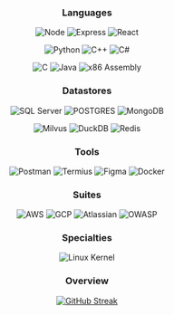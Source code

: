 <div align="center">

 

 ### Languages 
 
 ![Node](https://img.shields.io/badge/%E2%80%8E-Node.JS-8957e5?style=for-the-badge&logo=nodedotjs&logoColor=)
 ![Express](https://img.shields.io/badge/%E2%80%8E-Express.JS-8957e5?style=for-the-badge&logo=javascript&logoColor=)
 ![React](https://img.shields.io/badge/%E2%80%8E-React.JS-8957e5?style=for-the-badge&logo=react&logoColor=)

 ![Python](https://img.shields.io/badge/%E2%80%8E-Python-8957e5?style=for-the-badge&logo=Python&logoColor=)
 ![C++](https://img.shields.io/badge/%E2%80%8E-C++-8957e5?style=for-the-badge&logo=cplusplus&logoColor=)
 ![C#](https://img.shields.io/badge/%E2%80%8E-C%23-8957e5?style=for-the-badge&logo=csharp&logoColor=)

 ![C](https://img.shields.io/badge/%E2%80%8E-C-8957e5?style=for-the-badge&logo=C&logoColor=)
 ![Java](https://img.shields.io/badge/%E2%80%8E-Java-8957e5?style=for-the-badge&logo=Oracle&logoColor=)
 ![x86 Assembly](https://img.shields.io/badge/%E2%80%8E-Assembly-8957e5?style=for-the-badge&logo=assemblyscript&logoColor=)


 
  ### Datastores
 ![SQL Server](https://img.shields.io/badge/%E2%80%8E-SQL-1755ad?style=for-the-badge&logo=microsoftsqlserver&logoColor=)
 ![POSTGRES](https://img.shields.io/badge/%E2%80%8E-POSTGRES-1755ad?style=for-the-badge&logo=postgresql&logoColor=)
 ![MongoDB](https://img.shields.io/badge/%E2%80%8E-Mongo-1755ad?style=for-the-badge&logo=MongoDB&logoColor=)
 
 ![Milvus](https://img.shields.io/badge/Milvus-20B2AA?style=for-the-badge&color=1755ad)
 ![DuckDB](https://img.shields.io/badge/%E2%80%8E-DuckDb-1755ad?style=for-the-badge&logo=duckdb&logoColor=)
 ![Redis](https://img.shields.io/badge/%E2%80%8E-Redis-1755ad?style=for-the-badge&logo=redis&logoColor=)


  ### Tools
 ![Postman](https://img.shields.io/badge/%E2%80%8E-postman-25abba?style=for-the-badge&logo=postman&logoColor=)
 ![Termius](https://img.shields.io/badge/%E2%80%8E-Termius-25abba?style=for-the-badge&logo=termius&logoColor=)
 ![Figma](https://img.shields.io/badge/%E2%80%8E-Figma-25abba?style=for-the-badge&logo=figma&logoColor=)
 ![Docker](https://img.shields.io/badge/%E2%80%8E-Docker-25abba?style=for-the-badge&logo=docker&logoColor=)

 
  ### Suites
 ![AWS](https://img.shields.io/badge/%E2%80%8E-AWS-32a85a?style=for-the-badge&logo=amazonaws&logoColor=)
 ![GCP](https://img.shields.io/badge/%E2%80%8E-GCP-32a85a?style=for-the-badge&logo=googlecloud&logoColor=)
 ![Atlassian](https://img.shields.io/badge/%E2%80%8E-Atlassian-32a85a?style=for-the-badge&logo=atlassian&logoColor=)
 ![OWASP](https://img.shields.io/badge/%E2%80%8E-OWASP-32a85a?style=for-the-badge&logo=OWASP&logoColor=)
 
 ### Specialties
 ![Linux Kernel](https://img.shields.io/badge/%E2%80%8E-Linux-ad1f5d?style=for-the-badge&logo=linux&logoColor=)

 ### Overview
 [![GitHub Streak](https://github-readme-streak-stats.herokuapp.com?user=agahEbrahimi&theme=tokyonight&hide_border=true)](https://git.io/streak-stats)

</div>
